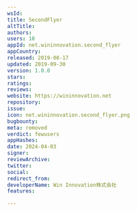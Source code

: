 ```yaml
---
wsId: 
title: SecondFlyer
altTitle: 
authors: 
users: 10
appId: net.wininnovation.second_flyer
appCountry: 
released: 2019-08-17
updated: 2019-09-30
version: 1.0.0
stars: 
ratings: 
reviews: 
website: https://wininnovation.net
repository: 
issue: 
icon: net.wininnovation.second_flyer.png
bugbounty: 
meta: removed
verdict: fewusers
appHashes: 
date: 2024-04-03
signer: 
reviewArchive: 
twitter: 
social: 
redirect_from: 
developerName: Win Innovation株式会社
features: 

---
```



